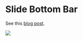 # Slide Bottom Bar

See this [blog post](http://aisk.me/post/1323532800.html).


![](http://aisk-wordpress.stor.sinaapp.com/uploads/2011/12/device-2011-12-11-213551.png)
